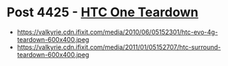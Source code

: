 # Post 4425 - [HTC One Teardown](https://www.ifixit.com/News/4425/htc-one-teardown)

- https://valkyrie.cdn.ifixit.com/media/2010/06/05152301/htc-evo-4g-teardown-600x400.jpeg
- https://valkyrie.cdn.ifixit.com/media/2011/01/05152707/htc-surround-teardown-600x400.jpeg
